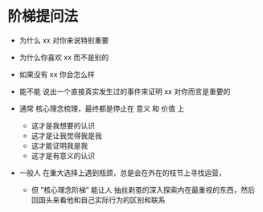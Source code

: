 # 阶梯提问法

- 为什么 xx 对你来说特别重要
- 为什么你喜欢 xx 而不是别的
- 如果没有 xx 你会怎么样
- 能不能 说出一个直接真实发生过的事件来证明 xx 对你而言是重要的

- 通常 核心理念梳理，最终都是停止在 意义 和 价值 上
  - 这才是我想要的认识
  - 这才是让我觉得我是我
  - 这才能证明我是我
  - 这才是有意义的认识

- 一般人 在重大选择上遇到瓶颈，总是会在外在的枝节上寻找运营，
  - 但 ”核心理念阶梯” 能让人 抽丝剥茧的深入探索内在最重视的东西，然后回国头来看他和自己实际行为的区别和联系
  
